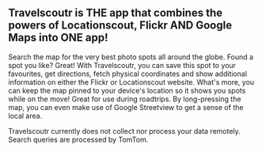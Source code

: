 ## Travelscoutr is THE app that combines the powers of Locationscout, Flickr AND Google Maps into ONE app!

Search the map for the very best photo spots all around the globe. Found a spot you like? Great! With Travelscoutr, you can save this spot to your favourites, get directions, fetch physical coordinates and show additional information on either the Flickr or Locationscout website. What's more, you can keep the map pinned to your device's location so it shows you spots while on the move! Great for use during roadtrips. By long-pressing the map, you can even make use of Google Streetview to get a sense of the local area.

Travelscoutr currently does not collect nor process your data remotely. Search queries are processed by TomTom.